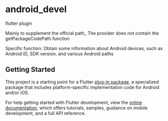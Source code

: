 # android_devel
flutter plugin

Mainly to supplement the official path_ The provider does not contain the getPackageCodePath function

Specific function: Obtain some information about Android devices, such as Android ID, SDK version, and various Android paths

## Getting Started

This project is a starting point for a Flutter
[plug-in package](https://flutter.dev/developing-packages/),
a specialized package that includes platform-specific implementation code for
Android and/or iOS.

For help getting started with Flutter development, view the
[online documentation](https://flutter.dev/docs), which offers tutorials,
samples, guidance on mobile development, and a full API reference.

